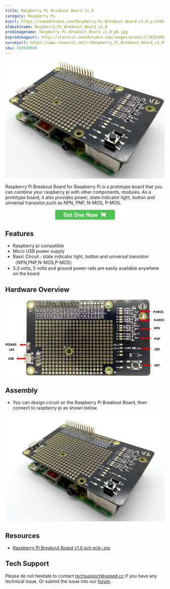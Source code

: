 ```yaml
---
title: Raspberry Pi Breakout Board v1.0
category: Raspberry Pi
bzurl: https://seeedstudio.com/Raspberry-Pi-Breakout-Board-v1.0-p-2410.html
oldwikiname: Raspberry_Pi_Breakout_Board_v1.0
prodimagename: Raspberry_Pi_Breakout_Board_v1.0_p6.jpg
bzprodimageurl: http://statics3.seeedstudio.com/images/product/103030030 1.jpg
surveyurl: https://www.research.net/r/Raspberry_Pi_Breakout_Board_v1_0
sku: 103030030
---
```


![](https://raw.githubusercontent.com/SeeedDocument/Raspberry_Pi_Breakout_Board_v1.0/master/img/Raspberry_Pi_Breakout_Board_v1.0_p6.jpg)

Raspberry Pi Breakout Board for Raspberry Pi is a prototype board that you can combine your raspberry pi with other components, modules.
As a prototype board, it also provides power, state indicator light, button and universal transistor,such as NPN, PNP, N-MOS, P-MOS.

[![](https://raw.githubusercontent.com/SeeedDocument/common/master/Get_One_Now_Banner.png)](http://www.seeedstudio.com/Raspberry-Pi-Breakout-Board-v1.0-p-2410.html)

Features
--------

-   Raspberry pi compatible
-   Micro USB power supply
-   Basic Circuit : state indicator light, button and universal transistor（NPN,PNP,N-MOS,P-MOS）
-   3.3 volts, 5 volts and ground power rails are easily available anywhere on the board

Hardware Overview
---------------------

![](https://raw.githubusercontent.com/SeeedDocument/Raspberry_Pi_Breakout_Board_v1.0/master/img/Raspberry_Pi_Breakout_Board_v1.0_p7.jpg)

Assembly
--------

-   You can design circuit on the Raspberry Pi Breakout Board, then connect to raspberry pi as shown below.

![](https://raw.githubusercontent.com/SeeedDocument/Raspberry_Pi_Breakout_Board_v1.0/master/img/Raspberry_Pi_Breakout_Board_v1.0_p5.jpg)

Resources
---------

- [Raspberry Pi Breakout Board v1.0 sch pcb-.zip](https://raw.githubusercontent.com/SeeedDocument/Raspberry_Pi_Breakout_Board_v1.0/master/res/Raspberry_Pi_Breakout_Board_v1.0_sch_pcb-.zip "File:Raspberry Pi Breakout Board v1.0 sch pcb-.zip")

<!-- This Markdown file was created from http://www.seeedstudio.com/wiki/Raspberry_Pi_Breakout_Board_v1.0 -->

## Tech Support
Please do not hesitate to contact [techsupport@seeed.cc](techsupport@seeed.cc) if you have any technical issue. Or submit the issue into our [forum](http://seeedstudio.com/forum/). 